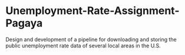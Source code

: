 # Unemployment-Rate-Assignment-Pagaya
Design and development of a pipeline for downloading and storing the public unemployment rate data of several local areas in the U.S. 
